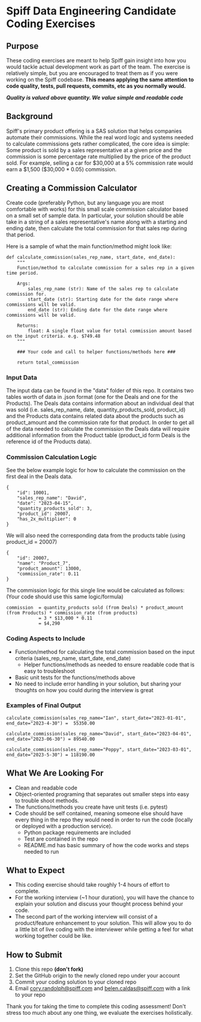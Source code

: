 # Spiff Data Engineering Candidate Coding Exercises

## Purpose
These coding exercises are meant to help Spiff gain insight into how you would tackle actual development work as part of the team. The exercise is relatively simple, but you are encouraged to treat them as if you were working on the Spiff codebase. **This means applying the same attention to code quality, tests, pull requests, commits, etc as you normally would.** 

**_Quality is valued above quantity. We value simple and readable code_**

## Background

Spiff's primary product offering is a SAS solution that helps companies automate their commissions. While the real word logic and systems needed to calculate commissions gets rather complicated, the core idea is simple: Some product is sold by a sales representative at a given price and the commission is some percentage rate multiplied by the price of the product sold. For example, selling a car for \$30,000 at a 5\% commission rate would earn a \$1,500 (\$30,000 * 0.05) commission.

## Creating a Commission Calculator

Create code (preferably Python, but any language you are most comfortable with works) for this small scale commission calculator based on a small set of sample data. In particular, your solution should be able take in a string of a sales representative's name along with a starting and ending date, then calculate the total commission for that sales rep during that period.

Here is a sample of what the main function/method might look like:

```{python}
def calculate_commission(sales_rep_name, start_date, end_date):
    """
    Function/method to calculate commission for a sales rep in a given time period.

    Args:
        sales_rep_name (str): Name of the sales rep to calculate commission for.
        start_date (str): Starting date for the date range where commissions will be valid.
        end_date (str): Ending date for the date range where commissions will be valid.

    Returns:
        float: A single float value for total commission amount based on the input criteria. e.g. $749.48
    """

    ### Your code and call to helper functions/methods here ###

    return total_commission
```

### Input Data

The input data can be found in the "data" folder of this repo. It contains two tables worth of data in .json format (one for the Deals and one for the Products). The Deals data contains information about an individual deal that was sold (i.e. sales_rep_name, date, quantity_products_sold, product_id) and the Products data contains related data about the products such as product_amount and the commission rate for that product. In order to get all of the data needed to calculate the commission the Deals data will require additional information from the Product table (product_id form Deals is the reference id of the Products data).

### Commission Calculation Logic

See the below example logic for how to calculate the commission on the first deal in the Deals data.

```{json}
{
    "id": 10001,
    "sales_rep_name": "David",
    "date": "2023-04-15",
    "quantity_products_sold": 3,
    "product_id": 20007,
    "has_2x_multiplier": 0
}
```

We will also need the corresponding data from the products table (using product_id = 20007)

```{json}
{
    "id": 20007,
    "name": "Product_7",
    "product_amount": 13000,
    "commission_rate": 0.11
}
```

The commission logic for this single line would be calculated as follows:
(Your code should use this same logic/formula)

```{math}
commission  = quantity_products sold (from Deals) * product_amount (from Products) * commission_rate (from products)
            = 3 * $13,000 * 0.11
            = $4,290
```

### Coding Aspects to Include

* Function/method for calculating the total commission based on the input criteria (sales_rep_name, start_date, end_date)
  * Helper functions/methods as needed to ensure readable code that is easy to troubleshoot
* Basic unit tests for the functions/methods above
* No need to include error handling in your solution, but sharing your thoughts on how you could during the interview is great

### Examples of Final Output

```{python}
calculate_commission(sales_rep_name="Ian", start_date="2023-01-01", end_date="2023-4-30") =  55350.00

calculate_commission(sales_rep_name="David", start_date="2023-04-01", end_date="2023-06-30") = 89540.00

calculate_commission(sales_rep_name="Poppy", start_date="2023-03-01", end_date="2023-5-30") = 118190.00
```

## What We Are Looking For

* Clean and readable code
* Object-oriented programing that separates out smaller steps into easy to trouble shoot methods.
* The functions/methods you create have unit tests (i.e. pytest)
* Code should be self contained, meaning someone else should have every thing in the repo they would need in order to run the code (locally or deployed with a production service).
  * Python package requirements are included
  * Test are contained in the repo
  * README.md has basic summary of how the code works and steps needed to run

## What to Expect

* This coding exercise should take roughly 1-4 hours of effort to complete.
* For the working interview (~1 hour duration), you will have the chance to explain your solution and discuss your thought process behind your code.
* The second part of the working interview will consist of a product/feature enhancement to your solution. This will allow you to do a little bit of live coding with the interviewer while getting a feel for what working together could be like.


## How to Submit

1. Clone this repo **(don't fork)**
2. Set the GitHub origin to the newly cloned repo under your account
3. Commit your coding solution to your cloned repo
4. Email cory.randolph@spiff.com and belen.caldas@spiff.com with a link to your repo

Thank you for taking the time to complete this coding assessment! Don't stress too much about any one thing, we evaluate the exercises holistically.